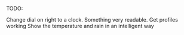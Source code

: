 TODO:

Change dial on right to a clock. Something very readable.
Get profiles working
Show the temperature and rain in an intelligent way